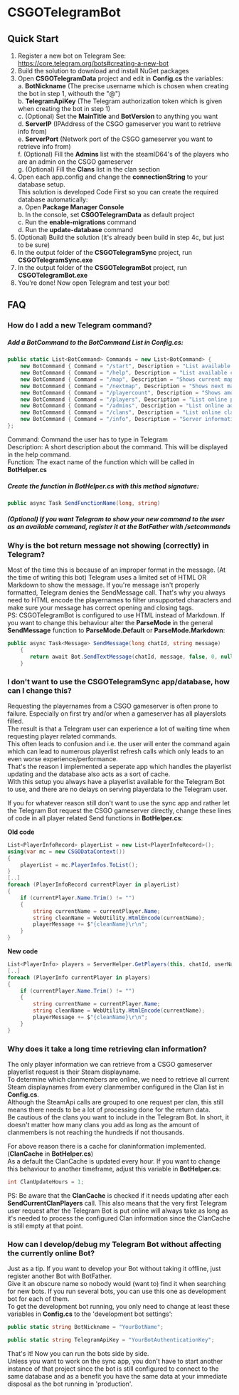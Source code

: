 # CSGOTelegramBot

## Quick Start
1. Register a new bot on Telegram
	See: https://core.telegram.org/bots#creating-a-new-bot
2. Build the solution to download and install NuGet packages
3. Open **CSGOTelegramData** project and edit in **Config.cs** the variables:  
  a. **BotNickname** (The precise username which is chosen when creating the bot in step 1, withouth the "@")  
  b. **TelegramApiKey** (The Telegram authorization token which is given when creating the bot in step 1)  
  c. (Optional) Set the **MainTitle** and **BotVersion** to anything you want  
  d. **ServerIP** (IPAddress of the CSGO gameserver you want to retrieve info from)  
  e. **ServerPort** (Network port of the CSGO gameserver you want to retrieve info from)  
  f. (Optional) Fill the **Admins** list with the steamID64's of the players who are an admin on the CSGO gameserver  
  g. (Optional) Fill the  **Clans** list in the clan section  
4.	Open each app.config and change the **connectionString** to your database setup.  
	This solution is developed Code First so you can create the required database automatically:  
  a. Open **Package Manager Console**  
  b. In the console, set **CSGOTelegramData** as default project  
  c. Run the **enable-migrations** command  
  d. Run the **update-database** command  
5. 	(Optional) Build the solution (it's already been build in step 4c, but just to be sure)  
6. 	In the output folder of the **CSGOTelegramSync** project, run **CSGOTelegramSync.exe**  
7. 	In the output folder of the **CSGOTelegramBot** project, run **CSGOTelegramBot.exe**  
8. 	You're done! Now open Telegram and test your bot!  

## FAQ
### How do I add a new Telegram command?
  
##### Add a **BotCommand** to the BotCommand List in **Config.cs**:  
```C#
public static List<BotCommand> Commands = new List<BotCommand> {
	new BotCommand { Command = "/start", Description = "List available commands", Function = "SendStart" },
	new BotCommand { Command = "/help", Description = "List available commands", Function = "SendHelp" },
	new BotCommand { Command = "/map", Description = "Shows current map", Function = "SendCurrentMap" },
	new BotCommand { Command = "/nextmap", Description = "Shows next map", Function = "SendNextMap" },            
	new BotCommand { Command = "/playercount", Description = "Shows amount of online players", Function = "SendCurrentPlayersCount" },
	new BotCommand { Command = "/players", Description = "List online players", Function = "SendCurrentPlayers" },
	new BotCommand { Command = "/admins", Description = "List online admins", Function = "SendCurrentAdmins" },
	new BotCommand { Command = "/clans", Description = "List online clan members", Function = "SendCurrentClanPlayers" },
	new BotCommand { Command = "/info", Description = "Server information", Function = "SendServerInfo" }
};
```
Command: Command the user has to type in Telegram  
Description: A short description about the command. This will be displayed in the help command.  
Function: The exact name of the function which will be called in **BotHelper.cs**  
  
##### Create the function in **BotHelper.cs** with this method signature:  
```C#
public async Task SendFunctionName(long, string)
```

##### (Optional) If you want Telegram to show your new command to the user as an available command, register it at the BotFather with **/setcommands** 
  
  
  
### Why is the bot return message not showing (correctly) in Telegram?
  
Most of the time this is because of an improper format in the message. (At the time of writing this bot) Telegram uses a limited set of HTML OR Markdown to show the message.
If you're message isn't properly formatted, Telegram denies the SendMessage call. That's why you always need to HTML encode the playernames to filter unsupported characters and make sure your message has correct opening and closing tags.  
PS: CSGOTelegramBot is configured to use HTML instead of Markdown. If you want to change this behaviour alter the **ParseMode** in the general **SendMessage** function to **ParseMode.Default** or **ParseMode.Markdown**:  
```C#
public async Task<Message> SendMessage(long chatId, string message)
	{
	   return await Bot.SendTextMessage(chatId, message, false, 0, null, ParseMode.Html); 
	}
```
  
  
  
### I don't want to use the CSGOTelegramSync app/database, how can I change this?
  
Requesting the playernames from a CSGO gameserver is often prone to failure. Especially on first try and/or when a gameserver has all playerslots filled.  
The result is that a Telegram user can experience a lot of waiting time when requesting player related commands.  
This often leads to confusion and i.e. the user will enter the command again which can lead to numerous playerlist refresh calls which only leads to an even worse experience/performance.  
That's the reason I implemented a seperate app which handles the playerlist updating and the database also acts as a sort of cache.  
With this setup you always have a playerlist available for the Telegram Bot to use, and there are no delays on serving playerdata to the Telegram user.  
  
If you for whatever reason still don't want to use the sync app and rather let the Telegram Bot request the CSGO gameserver directly, change these lines of code in all player related Send functions in **BotHelper.cs**:  
  
**Old code**  
```C#
List<PlayerInfoRecord> playerList = new List<PlayerInfoRecord>();
using(var mc = new CSGODataContext())
{
	playerList = mc.PlayerInfos.ToList();
}
[..]
foreach (PlayerInfoRecord currentPlayer in playerList)
{
	if (currentPlayer.Name.Trim() != "")
	{
		string currentName = currentPlayer.Name;
		string cleanName = WebUtility.HtmlEncode(currentName);
		playerMessage += $"{cleanName}\r\n";
	}
}
```  
**New code**  
```C#
List<PlayerInfo> players = ServerHelper.GetPlayers(this, chatId, userName);
[..]
foreach (PlayerInfo currentPlayer in players)
{
	if (currentPlayer.Name.Trim() != "")
	{
		string currentName = currentPlayer.Name;
		string cleanName = WebUtility.HtmlEncode(currentName);
		playerMessage += $"{cleanName}\r\n";
	}
}
```
  
  
  
### Why does it take a long time retrieving clan information? 
  
The only player information we can retrieve from a CSGO gameserver playerlist request is their Steam displayname.  
To determine which clanmembers are online, we need to retrieve all current Steam displaynames from every clanmember configured in the Clan list in **Config.cs**.  
Although the SteamApi calls are grouped to one request per clan, this still means there needs to be a lot of processing done for the return data.  
Be cautious of the clans you want to include in the Telegram Bot. In short, it doesn't matter how many clans you add as long as the amount of clanmembers is not reaching the hundreds if not thousands.
  
For above reason there is a cache for claninformation implemented. (**ClanCache** in **BotHelper.cs**)  
As a default the ClanCache is updated every hour. If you want to change this behaviour to another timeframe, adjust this variable in **BotHelper.cs**:  
```C#
int ClanUpdateHours = 1;
```
  
PS: Be aware that the **ClanCache** is checked if it needs updating after each **SendCurrentClanPlayers** call.
This also means that the very first Telegram user request after the Telegram Bot is put online will always take as long as it's needed to process the configured Clan information since the ClanCache is still empty at that point.
  
  
  
### How can I develop/debug my Telegram Bot without affecting the currently online Bot?
  
Just as a tip. If you want to develop your Bot without taking it offline, just register another Bot with BotFather.  
Give it an obscure name so nobody would (want to) find it when searching for new bots.  If you run several bots, you can use this one as development bot for each of them.  
To get the development bot running, you only need to change at least these variables in **Config.cs** to the 'development bot settings':  
```C#
public static string BotNickname = "YourBotName";

public static string TelegramApiKey = "YourBotAuthenticationKey";
```
  
That's it! Now you can run the bots side by side.  
Unless you want to work on the sync app, you don't have to start another instance of that project since the bot is still configured to connect to the same database and as a benefit you have the same data at your immediate disposal as the bot running in 'production'.  
